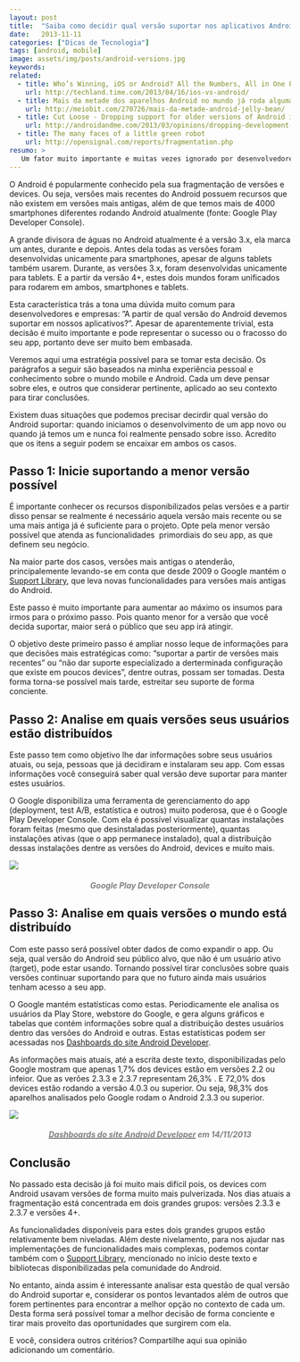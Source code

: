 ```yaml
---
layout: post
title:  "Saiba como decidir qual versão suportar nos aplicativos Android"
date:   2013-11-11
categories: ["Dicas de Tecnologia"]
tags: [android, mobile]
image: assets/img/posts/android-versions.jpg
keywords:
related:
  - title: Who’s Winning, iOS or Android? All the Numbers, All in One Place
    url: http://techland.time.com/2013/04/16/ios-vs-android/
  - title: Mais da metade dos aparelhos Android no mundo já roda alguma versão do Jelly Bean
    url: http://meiobit.com/270726/mais-da-metade-android-jelly-bean/
  - title: Cut Loose - Dropping support for older versions of Android is the next big thing
    url: http://androidandme.com/2013/03/opinions/dropping-development-for-older-versions-of-android-is-the-next-big-thing
  - title: The many faces of a little green robot
    url: http://opensignal.com/reports/fragmentation.php
resumo: >
   Um fator muito importante e muitas vezes ignorado por desenvolvedores Android é qual versão mínima suportar em seu aplicativo. Sem pensar nisso seu aplicativo pode estar perdendo usuário. Veja neste post tudo o que precisa considerar para tomar esta decisão.
---
```

<p dir="ltr">O Android é popularmente conhecido pela sua fragmentação de versões e devices. Ou seja, versões mais recentes do Android possuem recursos que não existem em versões mais antigas, além de que temos mais de 4000 smartphones diferentes rodando Android atualmente (fonte: Google Play Developer Console).</p>
<p>A grande divisora de águas no Android atualmente é a versão 3.x, ela marca um antes, durante e depois. Antes dela todas as versões foram desenvolvidas unicamente para smartphones, apesar de alguns tablets também usarem. Durante, as versões 3.x, foram desenvolvidas unicamente para tablets. E a partir da versão 4+, estes dois mundos foram unificados para rodarem em ambos, smartphones e tablets.</p>
<p>Esta característica trás a tona uma dúvida muito comum para desenvolvedores e empresas: ”A partir de qual versão do Android devemos suportar em nossos aplicativos?”. Apesar de aparentemente trivial, esta decisão é muito importante e pode representar o sucesso ou o fracosso do seu app, portanto deve ser muito bem embasada.</p>
<p>Veremos aqui uma estratégia possível para se tomar esta decisão. Os parágrafos a seguir são baseados na minha experiência pessoal e conhecimento sobre o mundo mobile e Android. Cada um deve pensar sobre eles, e outros que considerar pertinente, aplicado ao seu contexto para tirar conclusões.</p>
<p>Existem duas situações que podemos precisar decirdir qual versão do Android suportar: quando iniciamos o desenvolvimento de um app novo ou quando já temos um e nunca foi realmente pensado sobre isso. Acredito que os itens a seguir podem se encaixar em ambos os casos.</p>
<h2 dir="ltr"><strong>Passo 1: Inicie suportando a menor versão possível</strong></h2>
<p dir="ltr">É importante conhecer os recursos disponibilizados pelas versões e a partir disso pensar se realmente é necessário aquela versão mais recente ou se uma mais antiga já é suficiente para o projeto. Opte pela menor versão possível que atenda as funcionalidades  primordiais do seu app, as que definem seu negócio.</p>
<p>Na maior parte dos casos, versões mais antigas o atenderão, principalemente levando-se em conta que desde 2009 o Google mantém o <a href="http://developer.android.com/tools/support-library/index.html">Support Library</a>, que leva novas funcionalidades para versões mais antigas do Android.</p>
<p>Este passo é muito importante para aumentar ao máximo os insumos para irmos para o próximo passo. Pois quanto menor for a versão que você decida suportar, maior será o público que seu app irá atingir.</p>
<p>O objetivo deste primeiro passo é ampliar nosso leque de informações para que decisões mais estratégicas como: “suportar a partir de versões mais recentes” ou “não dar suporte especializado a derterminada configuração que existe em poucos devices”, dentre outras, possam ser tomadas. Desta forma torna-se possível mais tarde, estreitar seu suporte de forma conciente.</p>
<h2><strong>Passo 2: Analise em quais versões seus usuários estão distribuídos</strong></h2>
<p dir="ltr">Este passo tem como objetivo lhe dar informações sobre seus usuários atuais, ou seja, pessoas que já decidiram e instalaram seu app. Com essas informações você conseguirá saber qual versão deve suportar para manter estes usuários.</p>
<p dir="ltr">O Google disponibiliza uma ferramenta de gerenciamento do app (deployment, test A/B, estatística e outros) muito poderosa, que é o Google Play Developer Console. Com ela é possível visualizar quantas instalações foram feitas (mesmo que desinstaladas posteriormente), quantas instalações ativas (que o app permanece instalado), qual a distribuição dessas instalações dentre as versões do Android, devices e muito mais.</p>

![]({{site.url}}/assets/img/posts/android-console.png)

<h5 style="text-align: center;" dir="ltr"><span style="color: #808080;">Google Play Developer Console</span></h5>
<h2 dir="ltr"><strong>Passo 3: Analise em quais versões o mundo está distribuído</strong></h2>
<p dir="ltr">Com este passo será possível obter dados de como expandir o app. Ou seja, qual versão do Android seu público alvo, que não é um usuário ativo (target), pode estar usando. Tornando possível tirar conclusões sobre quais versões continuar suportando para que no futuro ainda mais usuários tenham acesso a seu app.</p>
<p>O Google mantém estatísticas como estas. Periodicamente ele analisa os usuários da Play Store, webstore do Google, e gera alguns gráficos e tabelas que contém informações sobre qual a distribuição destes usuários dentro das versões do Android e outras. Estas estatísticas podem ser acessadas nos <a href="http://developer.android.com/about/dashboards">Dashboards do site Android Developer</a>.</p>
<p>As informações mais atuais, até a escrita deste texto, disponibilizadas pelo Google mostram que apenas 1,7% dos devices estão em versões 2.2 ou infeior. Que as verões 2.3.3 e 2.3.7 representam 26,3% . E 72,0% dos devices estão rodando a versão 4.0.3 ou superior. Ou seja, 98,3% dos aparelhos analisados pelo Google rodam o Android 2.3.3 ou superior.</p>

![]({{site.url}}/assets/img/posts/android-garf.png)

<h5 style="text-align: center;" dir="ltr"><a href="http://developer.android.com/about/dashboards"><span style="color: #808080;">Dashboards do site Android Developer</span></a><span style="color: #808080;"> em 14/11/2013</span></h5>
<h2 dir="ltr"><strong>Conclusão</strong></h2>
<p dir="ltr">No passado esta decisão já foi muito mais difícil pois, os devices com Android usavam versões de forma muito mais pulverizada. Nos dias atuais a fragmentação está concentrada em dois grandes grupos: versões 2.3.3 e 2.3.7 e versões 4+.</p>
<p>As funcionalidades disponíveis para estes dois grandes grupos estão relativamente bem niveladas. Além deste nivelamento, para nos ajudar nas implementações de funcionalidades mais complexas, podemos contar também com o <a href="http://developer.android.com/tools/support-library/index.html">Support Library</a>, mencionado no início deste texto e bibliotecas disponibilizadas pela comunidade do Android.</p>
<p>No entanto, ainda assim é interessante analisar esta questão de qual versão do Android suportar e, considerar os pontos levantados além de outros que forem pertinentes para encontrar a melhor opção no contexto de cada um. Desta forma será possível tomar a melhor decisão de forma conciente e tirar mais proveito das oportunidades que surgirem com ela.</p>
<p>E você, considera outros critérios? Compartilhe aqui sua opinião adicionando um comentário.</p>
